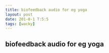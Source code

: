 ```yaml
---
title: biofeedback audio for eg yoga
layout: post
date: 201-0-1 T:5:5
tags: [wacky]
---
```

## biofeedback audio for eg yoga

